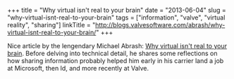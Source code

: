 +++
title = "Why virtual isn't real to your brain"
date = "2013-06-04"
slug = "why-virtual-isnt-real-to-your-brain"
tags = ["information", "valve", "virtual reality", "sharing"]
linkTitle = "http://blogs.valvesoftware.com/abrash/why-virtual-isnt-real-to-your-brain/"
+++

Nice article by the lengendary Michael Abrash: [Why virtual isn't real to your brain](http://blogs.valvesoftware.com/abrash/why-virtual-isnt-real-to-your-brain/).  Before delving into technical detail, he shares some reflections on how sharing information probably helped him early in his carrier land a job at Microsoft, then Id, and more recently at Valve.